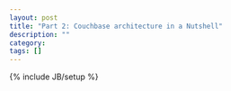 ```yaml
---
layout: post
title: "Part 2: Couchbase architecture in a Nutshell"
description: ""
category: 
tags: []
---
```

{% include JB/setup %}
